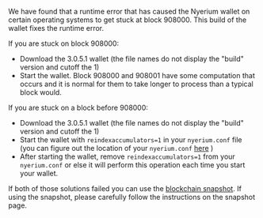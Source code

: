 We have found that a runtime error that has caused the Nyerium wallet on certain operating systems to get stuck at block 908000. This build of the wallet fixes the runtime error.

If you are stuck on block 908000:
- Download the 3.0.5.1 wallet (the file names do not display the "build" version and cutoff the 1)
- Start the wallet. Block 908000 and 908001 have some computation that occurs and it is normal for them to take longer to process than a typical block would.

If you are stuck on a block before 908000:
- Download the 3.0.5.1 wallet (the file names do not display the "build" version and cutoff the 1)
- Start the wallet with `reindexaccumulators=1` in your `nyerium.conf` file (you can figure out the location of your `nyerium.conf` [here](https://nyerium.freshdesk.com/support/solutions/articles/30000004664-where-are-my-wallet-dat-blockchain-and-configuration-conf-files-located-) )
- After starting the wallet, remove `reindexaccumulators=1` from your `nyerium.conf` or else it will perform this operation each time you start your wallet.

If both of those solutions failed you can use the [blockchain snapshot](http://178.254.23.111/~pub/Nyerium/Daily-Snapshots-Html/Nyerium-Daily-Snapshots.html). If using the snapshot, please carefully follow the instructions on the snapshot page.
